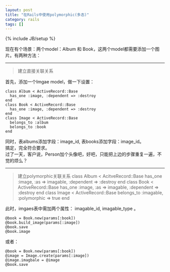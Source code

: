 ```yaml
---
layout: post
title: "在Rails中使用polymorphic(多态)"
category: rails
tags: []
---
```

{% include JB/setup %}

现在有个场景：两个model：Album 和 Book，这两个model都需要添加一个图片。有两种方法：

---

>建立直接关联关系

首先，添加一个Imgae model，做一下设置：  

	class Album < ActiveRecord::Base
	  has_one :image, :dependent => :destroy
	end
	class Book < ActiveRecord::Base
	  has_one :image, :dependent => :destroy
	end
	class Image < ActiveRecord::Base
	  belongs_to :album
	  belongs_to :book
	end

同时，表albums添加字段：image_id, 表books添加字段：image_id。  
搞定，完全符合要求。  
过了一天，客户说，Person加个头像吧，好吧，只能把上边的步骤重复一遍，不觉的烦么？  

---

>建立polymorphic关联关系
	class Album < AcitveRecord::Base
	  has_one :image, :as => imagable, :dependent => :destroy
	end
	class Book < ActiveRecord::Base
	  has_one :image, :as => imagable, :dependent => :destroy
	end
	class Image < ActiveRecord::Base
	  belongs_to :imagable, :polymorphic => true
	end

此时，imgaes表中需加两个属性： imagable_id, imagable_type 。  

	@book = Book.new(params[:book])
	@book.build_image(params[:image])
	@book.save
	@book.image

或者：  

	@book = Book.new(params[:book])
	@image = Image.create(params[:image])
	@image.imagbale = @image
	@book.save
